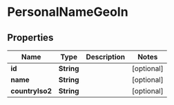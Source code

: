 
# PersonalNameGeoIn

## Properties
Name | Type | Description | Notes
------------ | ------------- | ------------- | -------------
**id** | **String** |  |  [optional]
**name** | **String** |  |  [optional]
**countryIso2** | **String** |  |  [optional]



